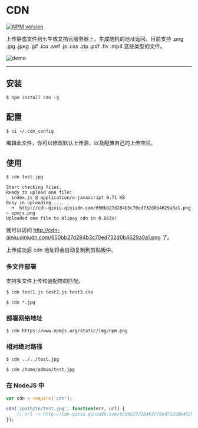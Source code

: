 # CDN

[![NPM version](https://img.shields.io/npm/v/cdn.svg?style=flat)](https://npmjs.org/package/cdn)

上传静态文件到七牛或又拍云服务器上，生成随机的地址返回。目前支持 .png .jpg .jpeg .gif .ico .swf .js .css .zip .pdf .flv .mp4 这些类型的文件。

![demo](https://i.alipayobjects.com/e/201312/1fOQnfM67D.png)

---

## 安装

```
$ npm install cdn -g
```

## 配置

```
$ vi ~/.cdn_config
```

编辑此文件，你可以修改默认上传源，以及配置自己的上传空间。

## 使用

```
$ cdn test.jpg
```

```
Start checking files.
Ready to upload one file:
  index.js @ application/x-javascript 0.71 KB
Busy in uploading ....
  ➜  http://cdn-qiniu.qiniudn.com/650bb27d284b3c70ed732d0b4629a0a1.png ~ spmjs.png
Uploaded one file to Alipay cdn in 0.863s!
```

就可以访问 http://cdn-qiniu.qiniudn.com/650bb27d284b3c70ed732d0b4629a0a1.png 了。

上传成功后 cdn 地址将会自动复制到剪贴板中。

### 多文件部署

支持多文件上传和通配符的匹配。

```
$ cdn test1.js test2.js test3.css
```

```
$ cdn *.jpg
```

### 部署网络地址

```
$ cdn https://www.npmjs.org/static/img/npm.png
```

### 相对绝对路径

```
$ cdn ../../test.jpg
```

```
$ cdn /home/admin/test.jpg
```

### 在 NodeJS 中

```js
var cdn = require('cdn');

cdn('/path/to/test.jpg', function(err, url) {
    // url -> http://cdn-qiniu.qiniudn.com/650bb27d284b3c70ed732d0b4629a0a1.png
});
```
